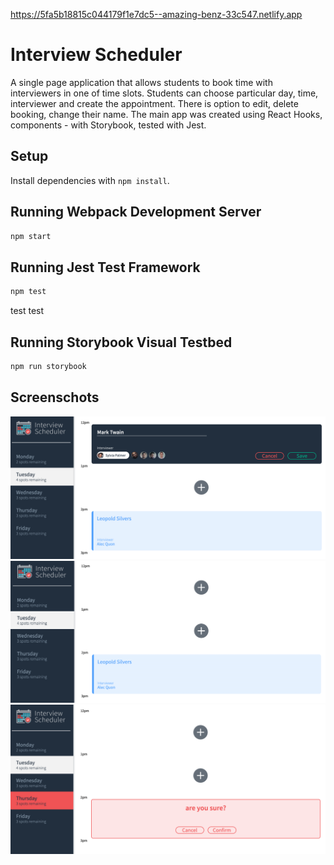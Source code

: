 https://5fa5b18815c044179f1e7dc5--amazing-benz-33c547.netlify.app

# Interview Scheduler
A single page application that allows students to book time with interviewers in one of time slots.
Students can choose particular day, time, interviewer and create the appointment.
There is option to edit, delete booking, change their name.
The main app was created using React Hooks, components - with Storybook, tested with Jest.
## Setup

Install dependencies with `npm install`.

## Running Webpack Development Server

```sh
npm start
```

## Running Jest Test Framework

```sh
npm test
```
test test

## Running Storybook Visual Testbed

```sh
npm run storybook
```
## Screenschots
!["General view"](https://github.com/BilliMorgan/scheduler/blob/master/docs/newAppointment.png?raw=true)
!["No appointment added"](https://github.com/BilliMorgan/scheduler/blob/master/docs/generalView.png?raw=true)
!["Delete message"](https://github.com/BilliMorgan/scheduler/blob/master/docs/deletAppointment.png?raw=true)
